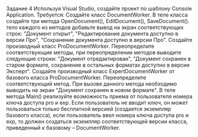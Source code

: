 Задание 4
        Используя Visual Studio, создайте проект по шаблону Console Application.
        Требуется:
        Создайте класс DocumentWorker.
        В теле класса создайте три метода OpenDocument(), EditDocument(), SaveDocument().
        тело каждого из методов добавьте вывод на экран соответствующих строк: "Документ открыт",
        "Редактирование документа доступно в версии Про", "Сохранение документа доступно в
        версии Про".
        Создайте производный класс ProDocumentWorker.
        Переопределите соответствующие методы, при переопределении методов выводите следующие строки:
        "Документ отредактирован", "Документ сохранен в старом формате, сохранение в остальных
        форматах доступно в версии Эксперт".
        Создайте производный класс ExpertDocumentWorker от базового класса ProDocumentWorker.
        Переопределите соответствующий метод. При вызове данного метода необходимо выводить на экран
        "Документ сохранен в новом формате".
        В теле метода Main() реализуйте возможность приема от пользователя номера ключа доступа pro и exp.
        Если пользователь не вводит ключ, он может пользоваться только бесплатной версией (создается
        экземпляр базового класса), если пользователь ввел номера ключа доступа pro и exp, то должен
        создаться экземпляр соответствующей версии класса, приведенный к базовому – DocumentWorker.
